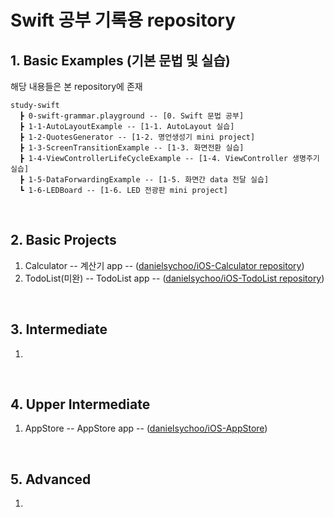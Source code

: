 # Swift 공부 기록용 repository

## 1. Basic Examples (기본 문법 및 실습)

해당 내용들은 본 repository에 존재

```planetext
study-swift
  ┣ 0-swift-grammar.playground -- [0. Swift 문법 공부]
  ┣ 1-1-AutoLayoutExample -- [1-1. AutoLayout 실습]
  ┣ 1-2-QuotesGenerator -- [1-2. 명언생성기 mini project]
  ┣ 1-3-ScreenTransitionExample -- [1-3. 화면전환 실습]
  ┣ 1-4-ViewControllerLifeCycleExample -- [1-4. ViewController 생명주기 실습]
  ┣ 1-5-DataForwardingExample -- [1-5. 화면간 data 전달 실습]
  ┗ 1-6-LEDBoard -- [1-6. LED 전광판 mini project]
```

</br>

## 2. Basic Projects

1. Calculator -- 계산기 app -- ([danielsychoo/iOS-Calculator repository](https://github.com/danielsychoo/iOS-Calculator))
2. TodoList(미완) -- TodoList app -- ([danielsychoo/iOS-TodoList repository](https://github.com/danielsychoo/iOS-TodoList))

</br>

## 3. Intermediate

1.

</br>

## 4. Upper Intermediate

1. AppStore -- AppStore app -- ([danielsychoo/iOS-AppStore](https://github.com/danielsychoo/iOS-AppStore))

</br>

## 5. Advanced

1.
